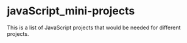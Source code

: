 # javaScript_mini-projects
This is a list of JavaScript projects that would be needed for different projects. 

